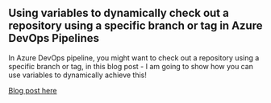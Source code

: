 ## Using variables to dynamically check out a repository using a  specific branch or tag in Azure DevOps Pipelines

In Azure DevOps pipeline, you might want to check out a repository using a specific branch or tag, in this blog post - I am going to show how you can use variables to dynamically achieve this! 

[Blog post here](https://thomasthornton.cloud/2022/07/26/using-variables-to-dynamically-check-out-a-repository-using-a-specific-branch-or-tag-in-azure-devops-pipelines/)